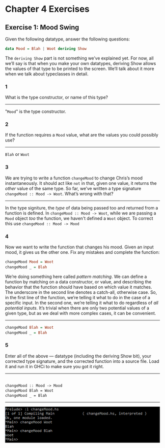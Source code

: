 # Chapter 4 Exercises

## Exercise 1: Mood Swing

Given the following datatype, answer the following questions:
```haskell
data Mood = Blah | Woot deriving Show
```
The `deriving Show` part is not something we’ve explained yet. For
now, all we’ll say is that when you make your own datatypes, deriving
Show allows the values of that type to be printed to the screen. We’ll
talk about it more when we talk about typeclasses in detail.

### 1

What is the type constructor, or name of this type?

---

"`Mood`" is the type constructor.

### 2

If the function requires a `Mood` value, what are the values you
could possibly use?

---
`Blah` or `Woot`

### 3

We are trying to write a function `changeMood` to change Chris’s
mood instantaneously. It should act like `not` in that, given one
value, it returns the _other_ value of the same type. So far, we’ve
written a type signature `changeMood :: Mood -> Woot`. What’s wrong
with that?

---
In the type signiture, the _type_ of data being passed too and returned from a function is defined. In `changeMood :: Mood -> Woot`, while we are passing a `Mood` object _too_ the function, we haven't defined a `Woot` object. To correct this use `changeMood :: Mood -> Mood`
### 4

Now we want to write the function that changes his mood. Given
an input mood, it gives us the other one. Fix any mistakes and
complete the function:
```haskell
changeMood Mood = Woot
changeMood _ = Blah
```
We’re doing something here called _pattern matching_. We can
define a function by matching on a data constructor, or value,
and describing the behavior that the function should have based
on which value it matches. The underscore in the second line
denotes a catch-all, otherwise case. So, in the first line of the
function, we’re telling it what to do in the case of a specific input.
In the second one, we’re telling it what to do regardless of _all
potential inputs_. It’s trivial when there are only two potential
values of a given type, but as we deal with more complex cases,
it can be convenient.

---
```haskell
changeMood Blah = Woot
changeMood _ = Blah
```

### 5

Enter all of the above — datatype (including the deriving Show
bit), your corrected type signature, and the corrected function
into a source file. Load it and run it in GHCi to make sure you
got it right.

---
```data Mood = Blah | Woot deriving Show

changeMood :: Mood -> Mood
changeMood Blah = Woot
changeMood _ = Blah
```

---

![alt text](changeMoodCmd.png "Command Line")